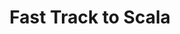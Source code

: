 ---
title: Fast Track to Scala
description: Get up to speed in Scala in no time
link-out: http://www.springpeople.com/courses/regular/typesafe-certified-fast-track-to-scala-workshop-training-course.php
where: Bangalore
when: 13 October 2014
trainers: Nilanjan
organizer: SpringPeople
---